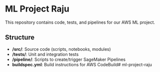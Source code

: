 # ML Project Raju

This repository contains code, tests, and pipelines for our AWS ML project.

## Structure

- **/src/**: Source code (scripts, notebooks, modules)
- **/tests/**: Unit and integration tests
- **/pipeline/**: Scripts to create/trigger SageMaker Pipelines
- **buildspec.yml**: Build instructions for AWS CodeBuild# ml-project-raju
